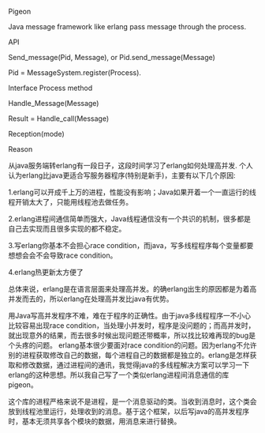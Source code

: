 

Pigeon 

Java message framework like erlang pass message through the process.



API

Send_message(Pid, Message), or Pid.send_message(Message)

Pid = MessageSystem.register(Process).


Interface Process method

Handle_Message(Message) 


Result = Handle_call(Message)

Reception(mode)


Reason

从java服务端转erlang有一段日子，这段时间学习了erlang如何处理高并发. 个人认为erlang比java更适合写服务器程序(特别是新手)，主要有以下几个原因:


1.erlang可以开成千上万的进程，性能没有影响；Java如果开着一个一直运行的线程开销太大了，只能用线程池去做任务。

2.erlang进程间通信简单而强大，Java线程通信没有一个共识的机制，很多都是自己去实现而且很多实现的都不稳定。

3.写erlang你基本不会担心race condition，而java，写多线程程序每个变量都要想想会会不会导致race condition。

4.erlang热更新太方便了
  

总体来说，erlang是在语言层面来处理高并发。的确erlang出生的原因都是为着高并发而去的，所以erlang在处理高并发比java有优势。


用Java写高并发程序不难，难在于程序的正确性。由于java多线程程序一不小心比较容易出现race condition，当处理小并发时，程序是没问题的；而高并发时，就出现意外的结果，而去很多时候出现问题还带概率，所以找比较难再现的bug是个头疼的问题。
erlang基本很少要面对race condition的问题。因为erlang不允许别的进程获取修改自己的数据，每个进程自己的数据都是独立的。erlang是怎样获取和修改数据，通过进程间的通讯，我觉得java的多线程解决方案可以学习一下erlang的这种思想。所以我自己写了一个类似erlang进程间消息通信的库 pigeon。

这个库的进程严格来说不是进程，是一个消息驱动的类。当收到消息时，这个类会放到线程池里运行，处理收到的消息。基于这个框架，以后写java的高并发程序时，基本无须共享各个模块的数据，用消息来进行替换。


